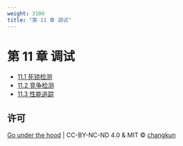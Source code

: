 ```yaml
---
weight: 3100
title: "第 11 章 调试"
---
```


# 第 11 章 调试

- [11.1 死锁检测](./deadlock.md)
- [11.2 竞争检测](./race.md)
- [11.3 性能追踪](./trace.md)

## 许可

[Go under the hood](https://github.com/changkun/go-under-the-hood) | CC-BY-NC-ND 4.0 & MIT &copy; [changkun](https://changkun.de)